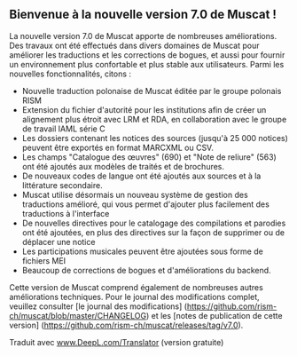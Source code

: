 ## Bienvenue à la nouvelle version 7.0 de Muscat !

La nouvelle version 7.0 de Muscat apporte de nombreuses améliorations. Des travaux ont été effectués dans divers domaines de Muscat pour améliorer les traductions et les corrections de bogues, et aussi pour fournir un environnement plus confortable et plus stable aux utilisateurs. Parmi les nouvelles fonctionnalités, citons :

* Nouvelle traduction polonaise de Muscat éditée par le groupe polonais RISM
* Extension du fichier d'autorité pour les institutions afin de créer un alignement plus étroit avec LRM et RDA, en collaboration avec le groupe de travail IAML série C 
* Les dossiers contenant les notices des sources (jusqu'à 25 000 notices) peuvent être exportés en format MARCXML ou CSV.  
* Les champs "Catalogue des œuvres" (690) et "Note de reliure" (563) ont été ajoutés aux modèles de traités et de brochures.
* De nouveaux codes de langue ont été ajoutés aux sources et à la littérature secondaire.
* Muscat utilise désormais un nouveau système de gestion des traductions amélioré, qui vous permet d'ajouter plus facilement des traductions à l'interface
* De nouvelles directives pour le catalogage des compilations et parodies ont été ajoutées, en plus des directives sur la façon de supprimer ou de déplacer une notice
* Les participations musicales peuvent être ajoutées sous forme de fichiers MEI
* Beaucoup de corrections de bogues et d'améliorations du backend.

Cette version de Muscat comprend également de nombreuses autres améliorations techniques. Pour le journal des modifications complet, veuillez consulter [le journal des modifications] (https://github.com/rism-ch/muscat/blob/master/CHANGELOG) et les [notes de publication de cette version] (https://github.com/rism-ch/muscat/releases/tag/v7.0).

Traduit avec www.DeepL.com/Translator (version gratuite)